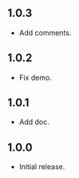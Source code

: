 ## 1.0.3

* Add comments.

## 1.0.2

* Fix demo.

## 1.0.1

* Add doc.

## 1.0.0

* Initial release.
